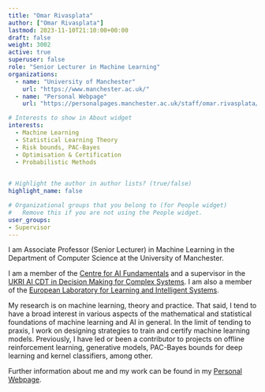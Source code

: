 ```yaml
---
title: "Omar Rivasplata"
author: ["Omar Rivasplata"]
lastmod: 2023-11-10T21:10:00+00:00
draft: false
weight: 3002
active: true
superuser: false
role: "Senior Lecturer in Machine Learning"
organizations:
  - name: "University of Manchester"
    url: "https://www.manchester.ac.uk/"
  - name: "Personal Webpage"
    url: "https://personalpages.manchester.ac.uk/staff/omar.rivasplata/"

# Interests to show in About widget
interests:
  - Machine Learning
  - Statistical Learning Theory
  - Risk bounds, PAC-Bayes
  - Optimisation & Certification
  - Probabilistic Methods

  
# Highlight the author in author lists? (true/false)
highlight_name: false

# Organizational groups that you belong to (for People widget)
#   Remove this if you are not using the People widget.
user_groups:
- Supervisor
---
```


I am Associate Professor (Senior Lecturer) in Machine Learning in the Department of Computer Science at the University of Manchester. 

I am a member of the [Centre for AI Fundamentals](https://ai-fun.manchester.ac.uk/) and a supervisor in the [UKRI AI CDT in Decision Making for Complex Systems](https://www.ai-decisions-cdt.ac.uk/). I am also a member of the [European Laboratory for Learning and Intelligent Systems](https://ellis.eu/).

My research is on machine learning, theory and practice. That said, I tend to have a broad interest in various aspects of the mathematical and statistical foundations of machine learning and AI in general. In the limit of tending to praxis, I work on designing strategies to train and certify machine learning models. Previously, I have led or been a contributor to projects on offline reinforcement learning, generative models, PAC-Bayes bounds for deep learning and kernel classifiers, among other.

Further information about me and my work can be found in my [Personal Webpage](https://personalpages.manchester.ac.uk/staff/omar.rivasplata/).

